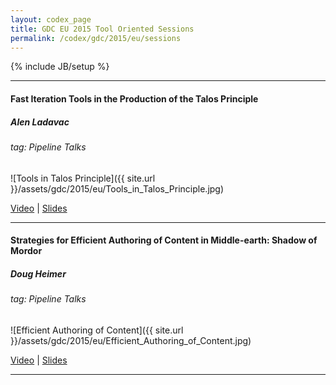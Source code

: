 ```yaml
---
layout: codex_page
title: GDC EU 2015 Tool Oriented Sessions
permalink: /codex/gdc/2015/eu/sessions
---
```

{% include JB/setup %}

------

#### Fast Iteration Tools in the Production of the Talos Principle
##### Alen Ladavac
###### tag: Pipeline Talks
![Tools in Talos Principle]({{ site.url }}/assets/gdc/2015/eu/Tools_in_Talos_Principle.jpg)

[Video](http://www.gdcvault.com/play/1022784/Fast-Iteration-Tools-in-the) |
[Slides](http://www.gdcvault.com/play/1022916/Fast-Iteration-Tools-in-the)

------

#### Strategies for Efficient Authoring of Content in Middle-earth: Shadow of Mordor
##### Doug Heimer
###### tag: Pipeline Talks
![Efficient Authoring of Content]({{ site.url }}/assets/gdc/2015/eu/Efficient_Authoring_of_Content.jpg)

[Video](http://gdcvault.com/play/1022415/Strategies-for-Efficient-Authoring-of) |
[Slides](http://gdcvault.com/play/1022416/Strategies-for-Efficient-Authoring-of)

------